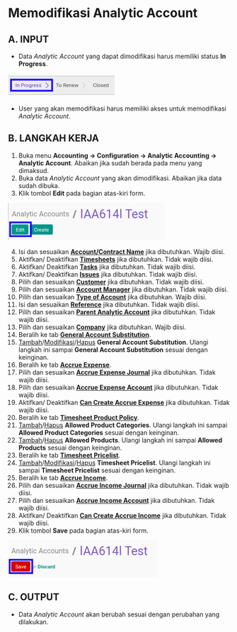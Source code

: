# Memodifikasi Analytic Account

## A. INPUT

* Data *Analytic Account* yang dapat dimodifikasi harus memiliki status **In Progress**.

![](../../../img/analytic-account/status-in-progress.png)

* User yang akan memodifikasi harus memiliki akses untuk memodifikasi *Analytic Account*.

## B. LANGKAH KERJA

1. Buka menu **Accounting -> Configuration -> Analytic Accounting -> Analytic Account**. Abaikan jika sudah berada pada menu yang dimaksud.
2. Buka data *Analytic Account* yang akan dimodifikasi. Abaikan jika data sudah dibuka.
3. Klik tombol **Edit** pada bagian atas-kiri form.

![](../../../img/analytic-account/tombol-edit.png)

4. Isi dan sesuaikan **[Account/Contract Name](./penjelasan.md#field-header-account-name)** jika dibutuhkan. Wajib diisi.
5. Aktifkan/ Deaktifkan **[Timesheets](./penjelasan.md#field-header-timesheet)** jika dibutuhkan. Tidak wajib diisi.
6. Aktifkan/ Deaktifkan **[Tasks](./penjelasan.md#field-header-tasks)** jika dibutuhkan. Tidak wajib diisi.
7. Aktifkan/ Deaktifkan **[Issues](./penjelasan.md#field-header-issues)** jika dibutuhkan. Tidak wajib diisi.
8. Pilih dan sesuaikan **[Customer](./penjelasan.md#field-header-customer)** jika dibutuhkan. Tidak wajib diisi.
9. Pilih dan sesuaikan **[Account Manager](./penjelasan.md#field-header-account-mgr)** jika dibutuhkan. Tidak wajib diisi.
10. Pilih dan sesuaikan **[Type of Account](./penjelasan.md#field-header-type-account)** jika dibutuhkan. Wajib diisi.
11. Isi dan sesuaikan **[Reference](./penjelasan.md#field-header-reference)** jika dibutuhkan. Tidak wajib diisi.
12. Pilih dan sesuaikan **[Parent Analytic Account](./penjelasan.md#field-header-parent-account)** jika dibutuhkan. Tidak wajib diisi.
13. Pilih dan sesuaikan **[Company](./penjelasan.md#field-header-company)** jika dibutuhkan. Wajib diisi.
14. Beralih ke tab **[General Account Substitution](./penjelasan.md#tab-general-account)**.
15. <a name="l15">[Tambah](./menambahkan-akun.md)/[Modifikasi](./memodifikasi-akun.md)/[Hapus](./menghapus-akun.md) **General Account Substitution**</a>. Ulangi langkah ini sampai **General Account Substitution** sesuai dengan keinginan.
16. Beralih ke tab **[Accrue Expense](./penjelasan.md#tab-accrue-expense)**.
17. Pilih dan sesuaikan **[Accrue Expense Journal](./penjelasan.md#field-accrue-expense-journal)** jika dibutuhkan. Tidak wajib diisi.
18. Pilih dan sesuaikan **[Accrue Expense Account](./penjelasan.md#field-accrue-expense-account)** jika dibutuhkan. Tidak wajib diisi.
19. Aktifkan/ Deaktifkan **[Can Create Accrue Expense](./penjelasan.md#field-accrue-expense-create)** jika dibutuhkan. Tidak wajib diisi.
20. Beralih ke tab **[Timesheet Product Policy](./penjelasan.md#tab-timesheet-product)**.
21. <a name="l21">[Tambah](./menambahkan-kategori-produk.md)/[Hapus](./menghapus-kategori-produk.md) **Allowed Product Categories**</a>. Ulangi langkah ini sampai **Allowed Product Categories** sesuai dengan keinginan.
22. <a name="l22">[Tambah](./menambahkan-produk.md)/[Hapus](./menghapus-produk.md) **Allowed Products**</a>. Ulangi langkah ini sampai **Allowed Products** sesuai dengan keinginan.
23. Beralih ke tab **[Timesheet Pricelist](./penjelasan.md#tab-timesheet-pricelist)**.
24. <a name="l24">[Tambah](./menambahkan-timesheet-pricelist.md)/[Modifikasi](./memodifikasi-timesheet-pricelist.md)/[Hapus](./menghapus-timesheet-pricelist.md) **Timesheet Pricelist**</a>. Ulangi langkah ini sampai **Timesheet Pricelist** sesuai dengan keinginan.
25. Beralih ke tab **[Accrue Income](./penjelasan.md#tab-accrue-income)**.
26. Pilih dan sesuaikan **[Accrue Income Journal](./penjelasan.md#field-accrue-income-journal)** jika dibutuhkan. Tidak wajib diisi.
27. Pilih dan sesuaikan **[Accrue Income Account](./penjelasan.md#field-accrue-income-account)** jika dibutuhkan. Tidak wajib diisi.
28. Aktifkan/ Deaktifkan **[Can Create Accrue Income](./penjelasan.md#field-accrue-income-create)** jika dibutuhkan. Tidak wajib diisi.
29. Klik tombol **Save** pada bagian atas-kiri form.

![](../../../img/analytic-account/tombol-save-modifikasi.png)

## C. OUTPUT

* Data *Analytic Account* akan berubah sesuai dengan perubahan yang dilakukan.
